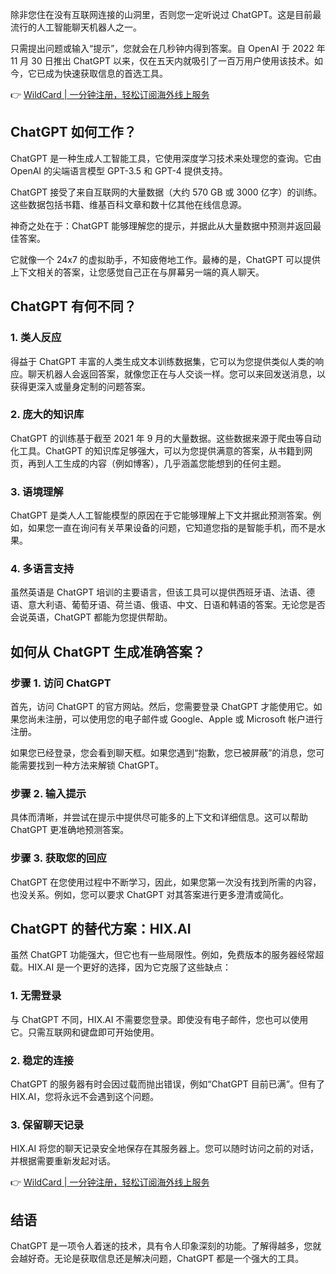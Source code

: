 除非您住在没有互联网连接的山洞里，否则您一定听说过 ChatGPT。这是目前最流行的人工智能聊天机器人之一。

只需提出问题或输入“提示”，您就会在几秒钟内得到答案。自 OpenAI 于 2022 年 11 月 30 日推出 ChatGPT 以来，仅在五天内就吸引了一百万用户使用该技术。如今，它已成为快速获取信息的首选工具。

👉 [WildCard | 一分钟注册，轻松订阅海外线上服务](https://bit.ly/bewildcard)

## ChatGPT 如何工作？

ChatGPT 是一种生成人工智能工具，它使用深度学习技术来处理您的查询。它由 OpenAI 的尖端语言模型 GPT-3.5 和 GPT-4 提供支持。

ChatGPT 接受了来自互联网的大量数据（大约 570 GB 或 3000 亿字）的训练。这些数据包括书籍、维基百科文章和数十亿其他在线信息源。

神奇之处在于：ChatGPT 能够理解您的提示，并据此从大量数据中预测并返回最佳答案。

它就像一个 24x7 的虚拟助手，不知疲倦地工作。最棒的是，ChatGPT 可以提供上下文相关的答案，让您感觉自己正在与屏幕另一端的真人聊天。

## ChatGPT 有何不同？

### 1. 类人反应

得益于 ChatGPT 丰富的人类生成文本训练数据集，它可以为您提供类似人类的响应。聊天机器人会返回答案，就像您正在与人交谈一样。您可以来回发送消息，以获得更深入或量身定制的问题答案。

### 2. 庞大的知识库

ChatGPT 的训练基于截至 2021 年 9 月的大量数据。这些数据来源于爬虫等自动化工具。ChatGPT 的知识库足够强大，可以为您提供满意的答案，从书籍到网页，再到人工生成的内容（例如博客），几乎涵盖您能想到的任何主题。

### 3. 语境理解

ChatGPT 是类人人工智能模型的原因在于它能够理解上下文并据此预测答案。例如，如果您一直在询问有关苹果设备的问题，它知道您指的是智能手机，而不是水果。

### 4. 多语言支持

虽然英语是 ChatGPT 培训的主要语言，但该工具可以提供西班牙语、法语、德语、意大利语、葡萄牙语、荷兰语、俄语、中文、日语和韩语的答案。无论您是否会说英语，ChatGPT 都能为您提供帮助。

## 如何从 ChatGPT 生成准确答案？

### 步骤 1. 访问 ChatGPT

首先，访问 ChatGPT 的官方网站。然后，您需要登录 ChatGPT 才能使用它。如果您尚未注册，可以使用您的电子邮件或 Google、Apple 或 Microsoft 帐户进行注册。

如果您已经登录，您会看到聊天框。如果您遇到“抱歉，您已被屏蔽”的消息，您可能需要找到一种方法来解锁 ChatGPT。

### 步骤 2. 输入提示

具体而清晰，并尝试在提示中提供尽可能多的上下文和详细信息。这可以帮助 ChatGPT 更准确地预测答案。

### 步骤 3. 获取您的回应

ChatGPT 在您使用过程中不断学习，因此，如果您第一次没有找到所需的内容，也没关系。例如，您可以要求 ChatGPT 对其答案进行更多澄清或简化。

## ChatGPT 的替代方案：HIX.AI

虽然 ChatGPT 功能强大，但它也有一些局限性。例如，免费版本的服务器经常超载。HIX.AI 是一个更好的选择，因为它克服了这些缺点：

### 1. 无需登录

与 ChatGPT 不同，HIX.AI 不需要您登录。即使没有电子邮件，您也可以使用它。只需互联网和键盘即可开始使用。

### 2. 稳定的连接

ChatGPT 的服务器有时会因过载而抛出错误，例如“ChatGPT 目前已满”。但有了 HIX.AI，您将永远不会遇到这个问题。

### 3. 保留聊天记录

HIX.AI 将您的聊天记录安全地保存在其服务器上。您可以随时访问之前的对话，并根据需要重新发起对话。

👉 [WildCard | 一分钟注册，轻松订阅海外线上服务](https://bit.ly/bewildcard)

## 结语

ChatGPT 是一项令人着迷的技术，具有令人印象深刻的功能。了解得越多，您就会越好奇。无论是获取信息还是解决问题，ChatGPT 都是一个强大的工具。